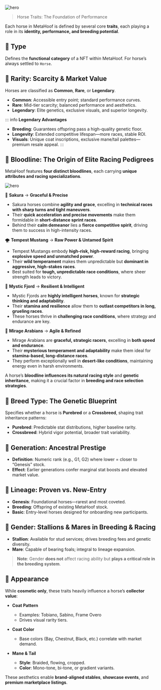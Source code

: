 ![hero](/img/banners/HORSES_TRAITS.png)

> Horse Traits: The Foundation of Performance

Each horse in MetaHoof is defined by several core **traits**, each playing a role in its **identity, performance, and
breeding potential**.

## 🔹 Type  

Defines the **functional category** of a NFT within MetaHoof.  For horse’s always settled to `Horse`.

## 🔹 Rarity: Scarcity & Market Value

Horses are classified as **Common**, **Rare**, or **Legendary**.  

- **Common**: Accessible entry point; standard performance curves.  
- **Rare**: Mid-tier scarcity; balanced performance and aesthetics.  
- **Legendary**: Elite genetics, exclusive visuals, and superior longevity.  

::: info **Legendary Advantages**
- **Breeding**: Guarantees offspring pass a high-quality genetic floor.  
- **Longevity**: Extended competitive lifespan—more races, stable ROI.  
- **Visuals**: Unique coat inscriptions, exclusive mane/tail palettes—premium resale appeal.
:::

## 🔹 Bloodline: The Origin of Elite Racing Pedigrees

MetaHoof features **four distinct bloodlines**, each carrying **unique attributes and racing specializations**.

![hero](/img/cover_genesis.jpeg)

🌸 **Sakura** → **Graceful & Precise**

- Sakura horses combine **agility and grace**, excelling in **technical races with sharp turns and tight maneuvers**.
- Their **quick acceleration and precise movements** make them formidable in **short-distance sprint races**.
- Behind their **calm demeanor** lies a **fierce competitive spirit**, driving them to success in high-intensity races.

🌪 **Tempest Mustang** → **Raw Power & Untamed Spirit**

- Tempest Mustangs embody **high-risk, high-reward racing**, bringing **explosive speed and unmatched power**.
- Their **wild temperament** makes them unpredictable but **dominant in aggressive, high-stakes races**.
- Best suited for **tough, unpredictable race conditions**, where sheer strength leads to victory.


🌊 **Mystic Fjord** → **Resilient & Intelligent**

- Mystic Fjords are **highly intelligent horses**, known for **strategic thinking and adaptability**.
- Their **stamina and resilience** allow them to **outlast competitors in long, grueling races**.
- These horses thrive in **challenging race conditions**, where strategy and endurance are key.

🏇 **Mirage Arabians** → **Agile & Refined**

- Mirage Arabians are **graceful, strategic racers**, excelling in **both speed and endurance**.
- Their **mysterious temperament and adaptability** make them ideal for **stamina-based, long-distance races**.
- They perform exceptionally well in **desert-like conditions**, maintaining energy even in harsh environments.


A horse’s **bloodline influences its natural racing style** and **genetic inheritance**, making it a crucial factor in **breeding and race selection strategies**.


## 🔹 Breed Type: The Genetic Blueprint

Specifies whether a horse is **Purebred** or a **Crossbreed**, shaping trait inheritance patterns:  

- **Purebred**: Predictable stat distributions, higher baseline rarity.  
- **Crossbreed**: Hybrid vigor potential, broader trait variability.  

## 🔹 Generation: Ancestral Prestige  

- **Definition**: Numeric rank (e.g., G1, G2) where lower = closer to “Genesis” stock.  
- **Effect**: Earlier generations confer marginal stat boosts and elevated market value.

## 🔹 Lineage: Proven vs. New-Entry  

- **Genesis**: Foundational horses—rarest and most coveted.  
- **Breeding**: Offspring of existing MetaHoof stock.  
- **Basic**: Entry-level horses designed for onboarding new participants.

## 🔹 Gender: Stallions & Mares in Breeding & Racing

- **Stallion**: Available for stud services; drives breeding fees and genetic diversity.  
- **Mare**: Capable of bearing foals; integral to lineage expansion.  

> **Note**: Gender **does not** affect racing ability but **plays a critical role in the breeding system**.

## 🔹 Appearance

While **cosmetic only**, these traits heavily influence a horse’s **collector value**:

- **Coat Pattern**  
  - Examples: Tobiano, Sabino, Frame Overo  
  - Drives visual rarity tiers.

- **Coat Color**  
  - Base colors (Bay, Chestnut, Black, etc.) correlate with market demand.

- **Mane & Tail**  
  - **Style**: Braided, flowing, cropped.  
  - **Color**: Mono-tone, bi-tone, or gradient variants.  

These aesthetics enable **brand-aligned stables**, **showcase events**, and **premium marketplace listings**.

